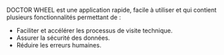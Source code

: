 DOCTOR WHEEL est une application rapide, facile à utiliser et qui contient plusieurs fonctionnalités permettant de :
* Faciliter et accélérer les processus de visite technique.
* Assurer la sécurité des données.
* Réduire les erreurs humaines.
